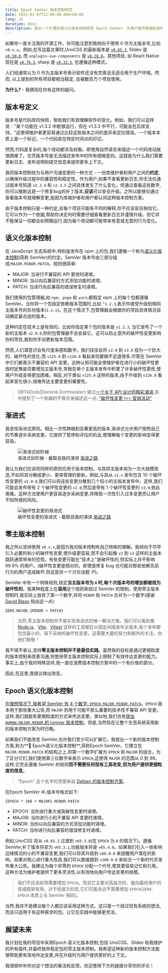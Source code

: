 ```yaml
---
title: Epoch SemVer 版本控制规范
date: 2025-01-07T12:00:00.000+00:00
lang: zh
duration: 8min
description: 提出一个扩展的语义化版本控制规范 Epoch SemVer，为用户提供更细粒度的版本信息。
---
```


如果你一直关注我的开源工作，你可能注意到我倾向于使用 0 作为主版本号,比如 `v0.x.x`。例如,在写这篇文章时,UnoCSS 的最新版本是 [`v0.65.3`](https://github.com/unocss/unocss/releases/tag/v0.65.3), Slidev 是 [`v0.50.0`](https://github.com/slidevjs/slidev/releases/tag/v0.50.0), 而 `unplugin-vue-components` 是 [`v0.28.0`](https://github.com/unplugin/unplugin-vue-components/releases/tag/v0.28.0)。其他项目, 如 React Native 现在是 [`v0.76.5`](https://github.com/facebook/react-native/releases/tag/v0.76.5), sharp 是 [`v0.33.5`](https://github.com/lovell/sharp/releases/tag/v0.33.5), 也遵循这种模式。

人们经通常认为 0 作为主版本号表示软件还没有完善且无适合用于生产环境。然而, 以上提到的所有项目都相当稳定, 且被数百万个项目使用。

**为什么?** - 我猜现在你有这样的疑问。

## 版本号定义

版本号是代码库的快照，帮助我们有效理解软件的变化。例如，我们可以这样说："某个功能在 v1.3.2 中能够运行，但在 v1.3.3 中不行，可能会在后续支持。"这使得维护者更容易通过比较这些版本之间的差异来定位错误。一个版本本质上是一个标记，一个代码库在特定时间点的印记。

然而,代码是复杂的,每个改动都涉及权衡。即使用自然语言来描述一个代码改动就很困难了。仅凭版本号是无法描述发布中的所有细微差别。这就是为什么我们需要更新日志、发布说明和提交信息来提供更多上下文。

我将版本控制视为与用户沟通变更的一种方式 - 一份库维护者和用户之间的**约定**,以确保升级过程中的兼容性和稳定性。作为用户,如果不查看更新日志,你无法仅通过版本号知道 `v2.3.4` 和 `v2.3.5` 之间具体发生了什么变化。但通过查看这些数字,你可以推断这是一个修复bug的补丁版本,**应该**可以安全升级。之所以能够仅通过查看版本号就理解变更,是因为库维护者和用户都认同这种版本控制方案。

由于版本控制只是一种约定,且每个项目可能有不同的解释,你不应该盲目相信它。它可以作为一个依据,帮助你决定何时需要仔细查看更新日志并谨慎升级。但它并不能保证一切都会如预期运行,因为每个改动都可能带来有意或无意的行为变化。

## 语义化版本控制

在 JavaScript 生态系统中,特别是发布在 npm 上的包,我们遵循一个称为[语义化版本控制](https://semver.org/)(简称 SemVer)的约定。SemVer 版本号由三部分组成:`MAJOR.MINOR.PATCH`。规则很简单:

- <span font-bold font-mono text-amber>MAJOR</span>: 当进行不兼容的 API 更改时递增。
- <span font-bold font-mono text-lime>MINOR</span>: 当以向后兼容的方式添加功能时递增。
- <span font-bold font-mono text-blue>PATCH</span>: 当进行向后兼容的错误修复时递增。

我们使用的包管理器,如 `npm`、`pnpm` 和 `yarn`,都假定 npm 上的每个包都遵循 SemVer。当你将一个包指定依赖版本范围时,比如 `^1.2.3`,表示你接受升级到相同主版本号的任何版本(`1.x.x`)。在这个情况下,包管理器会根据你的项目具体情况自动确定最合适的版本。

这种约定在技术上是有效的。比如你指定某个包的版本是 `v1.2.3`, 当它发布了一个新的主版本 `v2.0.0`,你的包管理器不会安装它。这可以防止意外的破坏性变更影响你的项目,直到你手动更新版本范围。

然而,人们潜意识会有尺度来感知数字。我们往往会将 `v2.0` 到 `v3.0` 视为一个巨大的、破坏性的变化,而 `v125.0` 到 `v126.0` 看起来则要微不足道得多,尽管在 SemVer 中它们都表示不兼容的 API 变更。这种认知可能会使维护者在进行小的破坏性更改时犹豫是否要增加主版本号,导致在单个主版本发布中积累了许多破坏性更改,使用户升级变得更加困难。相反,对于类似 `v125.0` 这样的版本,由于升级到 `v126.0` 看起来变化很小,很难传达主要变更的重要性。

> {@TkDodo|Dominik Dorfmeister} 做过[一个关于 API 设计的精彩演讲](https://tkdodo.eu/blog/react-query-api-design-lessons-learned),其中提到了一个有趣的不等式来描述这一点: ["破坏性变更 !== 营销活动"](https://tkdodo.eu/blog/react-query-api-design-lessons-learned?page=30)

## 渐进式

我坚信渐进式原则。相比一次性跨越到显著更高的版本,渐进式允许用户按照自己的节奏逐步采纳变更。它提供了暂停和评估的机会,使理解每个变更的影响变得更容易。

<figure text-center>
  <img src="/images/epoch-semver-progressive-1.png" alt="渐进式如阶梯" border="~ base rounded-xl">
  <figcaption>渐进式如阶梯 - 截取自我的演讲 <a italic font-serif href="/talks#the-progressive-path" target="_blank">渐进之路</a></figcaption>
</figure>

我认为我们应该将同样的原则应用于版本控制。与其将主版本视为一次大规模改造,不如将其分解成更小、更易管理的更新。例如,与其从 `v1.x` 发布包含 10 个破坏性变更的 `v2.0.0`,我们可以将这些变更分散到几个较小的主版本发布中。这样,我们可能会发布带有 2 个破坏性变更的 `v2.0`,然后是带有 1 个破坏性变更的 `v3.0`,依此类推。这种方法使用户更容易逐步采纳变更,并降低一次性引入过多变更而让用户不知所措的风险。

<figure text-center>
  <img src="/images/epoch-semver-progressive-2.png" alt="破坏性变更的渐进式" border="~ base rounded-xl">
  <figcaption>破坏性变更的渐进式 - 截取自我的演讲 <a italic font-serif href="/talks#the-progressive-path" target="_blank">渐进之路</a></figcaption>
</figure>

## 零主版本控制

我之所以坚持使用 `v0.x.x`,是因为我对版本控制有自己特殊的理解。我倾向于尽早引入必要的和小的破坏性变更,使升级更容易,而不会引起像 `v2` 到 `v3` 这样的主版本跳跃通常带来的恐慌。有些变更可能在"技术上"是破坏性的,但实际上并不影响 99.9% 的用户。(破坏性变更是相对的。即使是修复 bug 也可能对那些依赖先前行为的用户造成破坏,但这是另一个讨论话题 :P)。

SemVer 中有一个特殊规则,规定**当主版本号为 `0` 时,每个次版本号的增加都被视为破坏性的**。我某种程度上在**滥用**这个规则来绕过 SemVer 的限制。使用零主版本控制时,我实际上放弃了第一个数字,并将 `MINOR` 和 `PATCH` 合并为一个数字(感谢 [David Blass](https://x.com/ssalbdivad/status/1876614090623431116) 指出这一点):

<div py4>
  <code important="text-xl text-gray"><span line-through>ZERO</span>.<span font-bold text-amber>MAJOR</span>.{<span font-bold text-lime>MINOR</span> + <span font-bold text-blue>PATCH</span>}</code>
</div>

> 当然,零主版本控制并不是实现渐进式的唯一解决方案。我们可以看到像 [Node.js](https://nodejs.org/en)、[Vite](https://vite.dev/)、[Vitest](https://vitest.dev/) 这样的工具都在以固定间隔发布主版本,每个发布都包含最小的、易于采纳的破坏性变更。这需要大量的努力和额外的关注。向他们致敬！

我不得不承认,坚持**零主版本控制并不是最佳实践**。虽然我的目标是通过更细粒度的版本控制来改善沟通,但使用零主版本控制实际上限制了有效传达变更的能力。事实上,由于我的特殊坚持,我一直在浪费版本控制方案中的一个有价值的部分。

因此,在这里,我提议做出改变。

## Epoch 语义化版本控制

[在理想情况下,我希望 SemVer 有 4 个数字: `EPOCH.MAJOR.MINOR.PATCH`](https://x.com/antfu7/status/1679184417930059777)。`EPOCH` 版本用于那些重大公告,而 `MAJOR` 则用于可能不那么重要的技术性不兼容 API 变更。这样,我们就能有更细粒度的方式来传达变更。类似地,我们也有[提出 `HUMAN.MAJOR.MINOR` 的 romver 版本控制](https://github.com/romversioning/romver)。但是,当然现在让整个生态系统采用新的版本控制方案为时已晚。

如果我们不能改变 SemVer,也许我们至少可以扩展它。我提出一个新的版本控制方案,称为**🗿 Epoch语义化版本控制**,简称Epoch SemVer。它建立在 `MAJOR.MINOR.PATCH` 的结构之上,将第一个数字扩展为 `EPOCH` 和 `MAJOR` 的组合。为了区分它们,我们使用第三位数字来表示 `EPOCH`,这使得 `MAJOR` 的范围从 0 到 99。这样,它完全遵循 SemVer 的规则**而不需要任何现有工具改变,但为用户提供更细粒度的信息**。

> "Epoch" 这个名字的灵感来自 [Debian 的版本控制方案](https://manpages.debian.org/stretch/dpkg-dev/deb-version.5.en.html)。

在Epoch SemVer 中,版本号格式如下:

<div py4>
  <code important="text-xl text-gray">{<span font-bold text-violet>EPOCH</span> * 100 + <span font-bold text-amber>MAJOR</span>}.<span font-bold text-lime>MINOR</span>.<span font-bold text-blue>PATCH</span></code>
</div>

- <span font-bold font-mono text-violet>EPOCH</span>: 当你进行重大或突破性变更时递增。
- <span font-bold font-mono text-amber>MAJOR</span>: 当你进行小的不兼容 API 变更时递增。
- <span font-bold font-mono text-lime>MINOR</span>: 当你以向后兼容的方式添加功能时递增。
- <span font-bold font-mono text-blue>PATCH</span>: 当你进行向后兼容的错误修复时递增。

例如,UnoCSS 将从 `v0.65.3` 过渡到 `v65.3.0`(在 `EPOCH` 为 `0` 的情况下)。遵循 SemVer,补丁版本将变为 `v65.3.1`,功能版本将是 `v65.4.0`。如果我们引入一些影响边缘情况的小的不兼容变更,我们可以将其升级到 `v66.0.0` 来提醒用户潜在的影响。如果对核心进行重大改造,我们可以直接跳到 `v100.0.0` 来标志一个新时代并发布重大公告。我建议为每个非零的 `EPOCH` 分配一个代号,使其更容易记忆和引用。这种方法为维护者提供了更多灵活性,以有效地向用户传达变更的规模。

> 我们不应该经常需要增加 `EPOCH`。而且它主要对高层次的、面向最终用户的库或框架有用。对于低层次的库,它们可能永远不需要增加 `EPOCH`(`ZERO-EPOCH` 本质上与 SemVer 相同)。

当然,我并不是建议每个人都应该采用这种方式。这只是一个绕过现有系统的想法,而且只适用于有这种需求的包。让它在实践中能够更灵活。

## 展望未来

我计划在我的项目中采用Epoch 语义化版本控制,包括 UnoCSS、Slidev 和我维护的所有插件,并最终放弃稳定包的零主版本控制。我希望这种新的版本控制方法能够帮助更有效地传达变更,并在升级时为用户提供更好的上下文。

我很想听听你对这个想法的看法和反馈。欢迎使用下方的链接分享你的评论！
